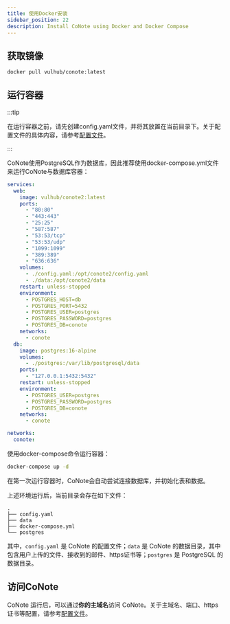 ```yaml
---
title: 使用Docker安装
sidebar_position: 22
description: Install CoNote using Docker and Docker Compose
---
```


## 获取镜像

```bash
docker pull vulhub/conote:latest
```

## 运行容器

:::tip

在运行容器之前，请先创建config.yaml文件，并将其放置在当前目录下。关于配置文件的具体内容，请参考[配置文件](../configuration/introduce.md)。

:::

CoNote使用PostgreSQL作为数据库，因此推荐使用docker-compose.yml文件来运行CoNote与数据库容器：

```yaml
services:
  web:
    image: vulhub/conote2:latest
    ports:
      - "80:80"
      - "443:443"
      - "25:25"
      - "587:587"
      - "53:53/tcp"
      - "53:53/udp"
      - "1099:1099"
      - "389:389"
      - "636:636"
    volumes:
      - ./config.yaml:/opt/conote2/config.yaml
      - ./data:/opt/conote2/data
    restart: unless-stopped
    environment:
      - POSTGRES_HOST=db
      - POSTGRES_PORT=5432
      - POSTGRES_USER=postgres
      - POSTGRES_PASSWORD=postgres
      - POSTGRES_DB=conote
    networks:
      - conote
  db:
    image: postgres:16-alpine
    volumes:
      - ./postgres:/var/lib/postgresql/data
    ports:
      - "127.0.0.1:5432:5432"
    restart: unless-stopped
    environment:
      - POSTGRES_USER=postgres
      - POSTGRES_PASSWORD=postgres
      - POSTGRES_DB=conote
    networks:
      - conote

networks:
  conote:
```

使用docker-compose命令运行容器：

```bash
docker-compose up -d
```

在第一次运行容器时，CoNote会自动尝试连接数据库，并初始化表和数据。

上述环境运行后，当前目录会存在如下文件：

```
.
├── config.yaml
├── data
├── docker-compose.yml
└── postgres
```

其中，`config.yaml` 是 CoNote 的配置文件；`data` 是 CoNote 的数据目录，其中包含用户上传的文件、接收到的邮件、https证书等；`postgres` 是 PostgreSQL 的数据目录。

## 访问CoNote

CoNote 运行后，可以通过**你的主域名**访问 CoNote。关于主域名、端口、https证书等配置，请参考[配置文件](../configuration/introduce.md)。
